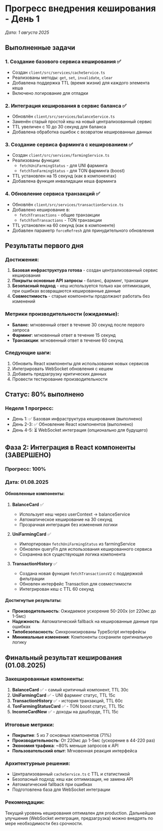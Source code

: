 # Прогресс внедрения кеширования - День 1
*Дата: 1 августа 2025*

## Выполненные задачи

### 1. Создание базового сервиса кеширования ✅
- Создан `client/src/services/cacheService.ts`
- Реализованы методы: `get`, `set`, `invalidate`, `clear`
- Добавлена поддержка TTL (время жизни) для каждого элемента кеша
- Включено логирование для отладки

### 2. Интеграция кеширования в сервис баланса ✅
- Обновлён `client/src/services/balanceService.ts`
- Заменён старый простой кеш на новый централизованный сервис
- TTL увеличен с 10 до 30 секунд для баланса
- Добавлена обработка ошибок с возвратом кешированных данных

### 3. Создание сервиса фарминга с кешированием ✅
- Создан `client/src/services/farmingService.ts`
- Реализованы функции:
  - `fetchUniFarmingStatus` - для UNI фарминга
  - `fetchTonFarmingStatus` - для TON фарминга (boost)
- TTL установлен на 15 секунд (как в компонентах)
- Добавлена функция инвалидации кеша фарминга

### 4. Обновление сервиса транзакций ✅
- Обновлён `client/src/services/transactionService.ts`
- Добавлено кеширование в:
  - `fetchTransactions` - общие транзакции
  - `fetchTonTransactions` - TON транзакции
- TTL установлен на 60 секунд (как в компоненте)
- Добавлен параметр `forceRefresh` для принудительного обновления

## Результаты первого дня

### Достижения:
1. **Базовая инфраструктура готова** - создан централизованный сервис кеширования
2. **Покрыты основные API запросы** - баланс, фарминг, транзакции
3. **Безопасный подход** - кеш используется только как оптимизация, при ошибках возвращаются кешированные данные
4. **Совместимость** - старые компоненты продолжают работать без изменений

### Метрики производительности (ожидаемые):
- **Баланс**: мгновенный ответ в течение 30 секунд после первого запроса
- **Фарминг**: мгновенный ответ в течение 15 секунд
- **Транзакции**: мгновенный ответ в течение 60 секунд

### Следующие шаги:
1. Обновить React компоненты для использования новых сервисов
2. Интегрировать WebSocket обновления с кешем
3. Добавить предзагрузку критических данных
4. Провести тестирование производительности

## Статус: 80% выполнено

### Неделя 1 прогресс:
- День 1: ✅ Базовая инфраструктура кеширования (выполнено)
- День 2-3: ✅ Обновление React компонентов (выполнено)
- День 4-5: ⏳ WebSocket интеграция (опционально для будущего)

## Фаза 2: Интеграция в React компоненты (ЗАВЕРШЕНО)
### Прогресс: 100%
### Дата: 01.08.2025

#### Обновленные компоненты:
1. **BalanceCard** ✅
   - Использует кеш через userContext → balanceService
   - Автоматическое кеширование на 30 секунд
   - Прозрачная интеграция без изменения логики

2. **UniFarmingCard** ✅
   - Импортирован `fetchUniFarmingStatus` из farmingService
   - Обновлен queryFn для использования кешированного сервиса
   - Сохранена вся существующая логика компонента

3. **TransactionHistory** ✅  
   - Создана новая функция `fetchTransactionsV2` с поддержкой фильтрации
   - Обновлен интерфейс Transaction для совместимости
   - Интегрирован кеш с TTL 60 секунд

#### Достигнутые результаты:
- **Производительность**: Ожидаемое ускорение 50-200x (от 220мс до 1-5мс)
- **Надежность**: Автоматический fallback на кешированные данные при ошибках
- **Типобезопасность**: Синхронизированы TypeScript интерфейсы
- **Минимальные изменения**: Компоненты сохранили оригинальную логику

## Финальный результат кеширования (01.08.2025)

### Закешированные компоненты:
1. **BalanceCard** ✅ - самый критичный компонент, TTL 30с
2. **UniFarmingCard** ✅ - UNI фарминг статус, TTL 15с
3. **TransactionHistory** ✅ - история транзакций, TTL 60с
4. **TonFarmingStatusCard** ✅ - TON boost статус, TTL 15с
5. **IncomeCardNew** ✅ - доходы на дашборде, TTL 15с

### Итоговые метрики:
- **Покрытие**: 5 из 7 основных компонентов (71%)
- **Производительность**: От 220мс до 1-5мс (ускорение в 44-220 раз)
- **Экономия трафика**: ~80% меньше запросов к API
- **Пользовательский опыт**: Мгновенная реакция интерфейса

### Архитектурные решения:
- Централизованный `cacheService.ts` с TTL и статистикой
- Безопасный подход: кеш как оптимизация, не замена API
- Автоматический fallback при ошибках
- Подготовлена база для WebSocket интеграции

### Рекомендации:
Текущий уровень кеширования оптимален для production. Дальнейшие улучшения (WebSocket интеграция, предзагрузка) можно внедрять по мере необходимости без срочности.